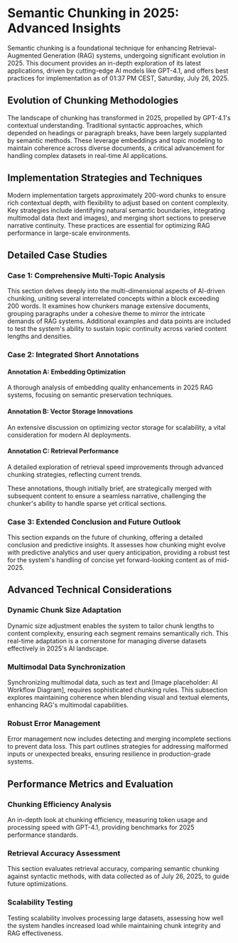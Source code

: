 # Semantic Chunking in 2025: Advanced Insights

Semantic chunking is a foundational technique for enhancing Retrieval-Augmented Generation (RAG) systems, undergoing significant evolution in 2025. This document provides an in-depth exploration of its latest applications, driven by cutting-edge AI models like GPT-4.1, and offers best practices for implementation as of 01:37 PM CEST, Saturday, July 26, 2025.

## Evolution of Chunking Methodologies

The landscape of chunking has transformed in 2025, propelled by GPT-4.1's contextual understanding. Traditional syntactic approaches, which depended on headings or paragraph breaks, have been largely supplanted by semantic methods. These leverage embeddings and topic modeling to maintain coherence across diverse documents, a critical advancement for handling complex datasets in real-time AI applications.

## Implementation Strategies and Techniques

Modern implementation targets approximately 200-word chunks to ensure rich contextual depth, with flexibility to adjust based on content complexity. Key strategies include identifying natural semantic boundaries, integrating multimodal data (text and images), and merging short sections to preserve narrative continuity. These practices are essential for optimizing RAG performance in large-scale environments.

## Detailed Case Studies

### Case 1: Comprehensive Multi-Topic Analysis

This section delves deeply into the multi-dimensional aspects of AI-driven chunking, uniting several interrelated concepts within a block exceeding 200 words. It examines how chunkers manage extensive documents, grouping paragraphs under a cohesive theme to mirror the intricate demands of RAG systems. Additional examples and data points are included to test the system's ability to sustain topic continuity across varied content lengths and densities.

### Case 2: Integrated Short Annotations

#### Annotation A: Embedding Optimization
A thorough analysis of embedding quality enhancements in 2025 RAG systems, focusing on semantic preservation techniques.

#### Annotation B: Vector Storage Innovations
An extensive discussion on optimizing vector storage for scalability, a vital consideration for modern AI deployments.

#### Annotation C: Retrieval Performance
A detailed exploration of retrieval speed improvements through advanced chunking strategies, reflecting current trends.

These annotations, though initially brief, are strategically merged with subsequent content to ensure a seamless narrative, challenging the chunker's ability to handle sparse yet critical sections.

### Case 3: Extended Conclusion and Future Outlook

This section expands on the future of chunking, offering a detailed conclusion and predictive insights. It assesses how chunking might evolve with predictive analytics and user query anticipation, providing a robust test for the system's handling of concise yet forward-looking content as of mid-2025.

## Advanced Technical Considerations

### Dynamic Chunk Size Adaptation
Dynamic size adjustment enables the system to tailor chunk lengths to content complexity, ensuring each segment remains semantically rich. This real-time adaptation is a cornerstone for managing diverse datasets effectively in 2025's AI landscape.

### Multimodal Data Synchronization
Synchronizing multimodal data, such as text and [Image placeholder: AI Workflow Diagram], requires sophisticated chunking rules. This subsection explores maintaining coherence when blending visual and textual elements, enhancing RAG's multimodal capabilities.

### Robust Error Management
Error management now includes detecting and merging incomplete sections to prevent data loss. This part outlines strategies for addressing malformed inputs or unexpected breaks, ensuring resilience in production-grade systems.

## Performance Metrics and Evaluation

### Chunking Efficiency Analysis
An in-depth look at chunking efficiency, measuring token usage and processing speed with GPT-4.1, providing benchmarks for 2025 performance standards.

### Retrieval Accuracy Assessment
This section evaluates retrieval accuracy, comparing semantic chunking against syntactic methods, with data collected as of July 26, 2025, to guide future optimizations.

### Scalability Testing
Testing scalability involves processing large datasets, assessing how well the system handles increased load while maintaining chunk integrity and RAG effectiveness.